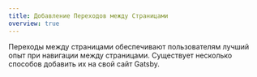 ```yaml
---
title: Добавление Переходов между Страницами
overview: true
---
```


Переходы между страницами обеспечивают пользователям лучший опыт при навигации между страницами. Существует несколько способов добавить их на свой сайт Gatsby.

<GuideList slug={props.slug} />
